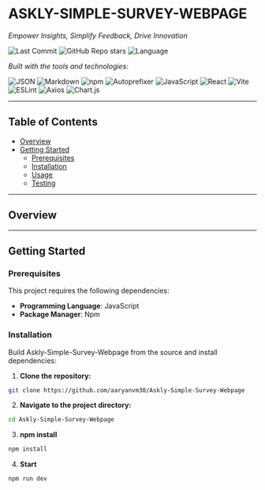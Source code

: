 # ASKLY-SIMPLE-SURVEY-WEBPAGE

*Empower Insights, Simplify Feedback, Drive Innovation*

![Last Commit](https://img.shields.io/github/last-commit/aaryanvm30/Askly-Simple-Survey-Webpage)
![GitHub Repo stars](https://img.shields.io/github/stars/aaryanvm30/Askly-Simple-Survey-Webpage?style=social)
![Language](https://img.shields.io/github/languages/top/aaryanvm30/Askly-Simple-Survey-Webpage)

_Built with the tools and technologies:_

![JSON](https://img.shields.io/badge/JSON-000?style=flat&logo=json)
![Markdown](https://img.shields.io/badge/Markdown-000?style=flat&logo=markdown)
![npm](https://img.shields.io/badge/npm-000?style=flat&logo=npm)
![Autoprefixer](https://img.shields.io/badge/Autoprefixer-000?style=flat&logo=autoprefixer)
![JavaScript](https://img.shields.io/badge/JavaScript-000?style=flat&logo=javascript)
![React](https://img.shields.io/badge/React-000?style=flat&logo=react)
![Vite](https://img.shields.io/badge/Vite-000?style=flat&logo=vite)
![ESLint](https://img.shields.io/badge/ESLint-000?style=flat&logo=eslint)
![Axios](https://img.shields.io/badge/Axios-000?style=flat&logo=axios)
![Chart.js](https://img.shields.io/badge/Chart.js-000?style=flat&logo=chartdotjs)

---

## Table of Contents

- [Overview](#overview)
- [Getting Started](#getting-started)
  - [Prerequisites](#prerequisites)
  - [Installation](#installation)
  - [Usage](#usage)
  - [Testing](#testing)

---

## Overview

---

## Getting Started

### Prerequisites

This project requires the following dependencies:

- **Programming Language**: JavaScript
- **Package Manager**: Npm

### Installation

Build Askly-Simple-Survey-Webpage from the source and install dependencies:

1. **Clone the repository:**

```bash
git clone https://github.com/aaryanvm30/Askly-Simple-Survey-Webpage
```

2. **Navigate to the project directory:**

```bash
cd Askly-Simple-Survey-Webpage
```

3. **npm install**
```bash
npm install
```

4. **Start**
```bash
npm run dev
```

